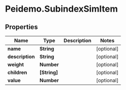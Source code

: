 # Peidemo.SubindexSimItem

## Properties
Name | Type | Description | Notes
------------ | ------------- | ------------- | -------------
**name** | **String** |  | [optional] 
**description** | **String** |  | [optional] 
**weight** | **Number** |  | [optional] 
**children** | **[String]** |  | [optional] 
**value** | **Number** |  | [optional] 


